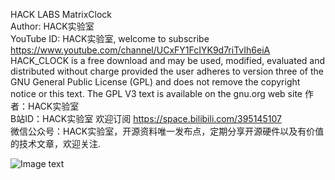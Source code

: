 HACK LABS MatrixClock                                                                                 
Author: HACK实验室                                                                                     
YouTube ID: HACK实验室, welcome to subscribe https://www.youtube.com/channel/UCxFY1FcIYK9d7riTvIh6eiA                                                         
HACK_CLOCK is a free download and may be used, modified, evaluated and
distributed without charge provided the user adheres to version three of the GNU
General Public License (GPL) and does not remove the copyright notice or this
text.  The GPL V3 text is available on the gnu.org web site
作者：HACK实验室                                                                                        
B站ID：HACK实验室  欢迎订阅 https://space.bilibili.com/395145107                                                                            
微信公众号：HACK实验室，开源资料唯一发布点，定期分享开源硬件以及有价值的技术文章，欢迎关注.                                                                                                             

![Image text](https://github.com/hack-apollo/hack_clock/blob/master/hardware/images/1.jpg)
